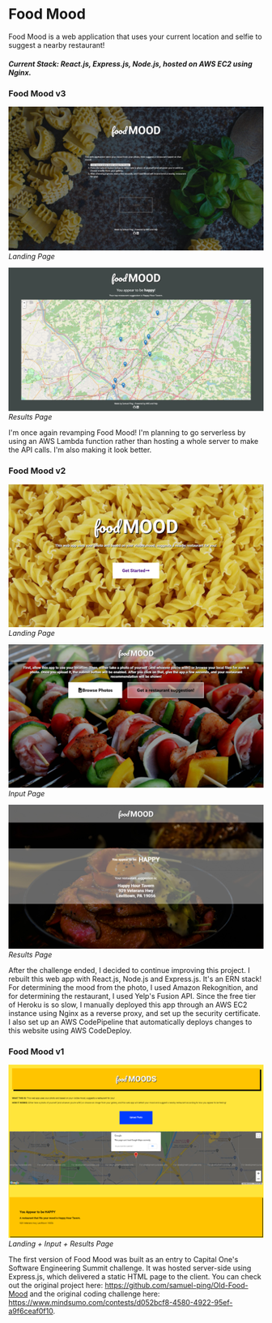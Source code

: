 # Food Mood

Food Mood is a web application that uses your current location and selfie to suggest a nearby restaurant!

##### Current Stack: React.js, Express.js, Node.js, hosted on AWS EC2 using Nginx.

### Food Mood v3

![version 3, view1](./screenshots/food-mood-v3-screenshot1.png)
_Landing Page_

![version 3, view2](./screenshots/food-mood-v3-screenshot2.png)
_Results Page_

I'm once again revamping Food Mood! I'm planning to go serverless by using an AWS Lambda function rather than hosting a whole server to make the API calls. I'm also making it look better.

### Food Mood v2

![version 2, view1](./screenshots/food-mood-v2-screenshot1.png)
_Landing Page_

![version 2, view2](./screenshots/food-mood-v2-screenshot2.png)
_Input Page_

![version 2, view3](./screenshots/food-mood-v2-screenshot3.png)
_Results Page_

After the challenge ended, I decided to continue improving this project. I rebuilt this web app with React.js, Node.js and Express.js. It's an ERN stack! For determining the mood from the photo, I used Amazon Rekognition, and for determining the restaurant, I used Yelp's Fusion API. Since the free tier of Heroku is so slow, I manually deployed this app through an AWS EC2 instance using Nginx as a reverse proxy, and set up the security certificate. I also set up an AWS CodePipeline that automatically deploys changes to this website using AWS CodeDeploy.

### Food Mood v1

![version 1, view1](./screenshots/food-mood-v1-screenshot1.png)
_Landing + Input + Results Page_

The first version of Food Mood was built as an entry to Capital One's Software Engineering Summit challenge. It was hosted server-side using Express.js, which delivered a static HTML page to the client. You can check out the original project here: https://github.com/samuel-ping/Old-Food-Mood and the original coding challenge here: https://www.mindsumo.com/contests/d052bcf8-4580-4922-95ef-a9f6ceaf0f10.
